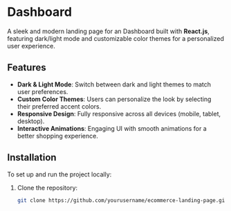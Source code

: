 # Dashboard 

A sleek and modern landing page for an Dashboard built with **React.js**, featuring dark/light mode and customizable color themes for a personalized user experience.

## Features
- **Dark & Light Mode**: Switch between dark and light themes to match user preferences.
- **Custom Color Themes**: Users can personalize the look by selecting their preferred accent colors.
- **Responsive Design**: Fully responsive across all devices (mobile, tablet, desktop).
- **Interactive Animations**: Engaging UI with smooth animations for a better shopping experience.

## Installation
To set up and run the project locally:

1. Clone the repository:
   ```bash
   git clone https://github.com/yourusername/ecommerce-landing-page.git
  
